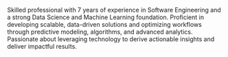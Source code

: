 Skilled professional with 7 years of experience in Software Engineering and a strong Data Science and Machine Learning foundation. Proficient in developing scalable, data-driven solutions and optimizing workflows through predictive modeling, algorithms, and advanced analytics. Passionate about leveraging technology to derive actionable insights and deliver impactful results.
